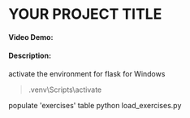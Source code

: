# YOUR PROJECT TITLE
#### Video Demo:  <URL HERE>
#### Description:

activate the environment for flask
for Windows
> .venv\Scripts\activate

populate 'exercises' table
python load_exercises.py
